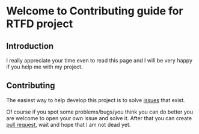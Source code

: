 # Welcome to Contributing guide for RTFD project

## Introduction

I really appreciate your time even to read this page and I will be very happy if you help me with my project.

## Contributing

The easiest way to help develop this project is to solve <a href='https://github.com/greentech72/Real-Time-Face-Detection/issues'>issues</a> that exist.

Of course if you spot some problems/bugs/you think you can do better you are welcome to open your own issue and solve it. After that you can create <a href='https://docs.github.com/en/pull-requests/collaborating-with-pull-requests/proposing-changes-to-your-work-with-pull-requests/about-pull-requests'>pull request</a>, wait and hope that I am not dead yet.

